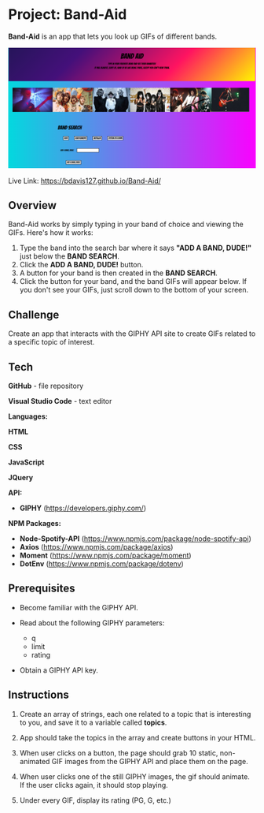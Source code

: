 # Project: Band-Aid
**Band-Aid** is an app that lets you look up GIFs of different bands.

![](https://github.com/bdavis127/GifTastic/blob/master/assets/images/BandAid.PNG)

Live Link: https://bdavis127.github.io/Band-Aid/






## Overview

Band-Aid works by simply typing in your band of choice and viewing the GIFs.  Here's how it works:
1. Type the band into the search bar where it says **"ADD A BAND, DUDE!"** just below the **BAND SEARCH**.
2. Click the **ADD A BAND, DUDE!** button.
3. A button for your band is then created in the **BAND SEARCH**.
4. Click the button for your band, and the band GIFs will appear below.  If you don't see your GIFs, just scroll down to the bottom
   of your screen.

## Challenge

Create an app that interacts with the GIPHY API site to create GIFs related to a specific topic of interest.
    
## Tech

**GitHub** - file repository

**Visual Studio Code** - text editor

**Languages:**

**HTML**

**CSS**

**JavaScript**

**JQuery**

**API:**

  * **GIPHY** (https://developers.giphy.com/)

**NPM Packages:**

  * **Node-Spotify-API** (https://www.npmjs.com/package/node-spotify-api)
  * **Axios** (https://www.npmjs.com/package/axios)
  * **Moment** (https://www.npmjs.com/package/moment)
  * **DotEnv** (https://www.npmjs.com/package/dotenv)

   
## Prerequisites

- Become familiar with the GIPHY API.

- Read about the following GIPHY parameters:
   - q
   - limit
   - rating

- Obtain a GIPHY API key.

  
## Instructions

1. Create an array of strings, each one related to a topic that is interesting to you, and save it to a variable called **topics**. 

2. App should take the topics in the array and create buttons in your HTML. 

3. When user clicks on a button, the page should grab 10 static, non-animated GIF images from the GIPHY API and place them on the page.

4. When user clicks one of the still GIPHY images, the gif should animate.  If the user clicks again, it should stop playing.

5. Under every GIF, display its rating (PG, G, etc.)

